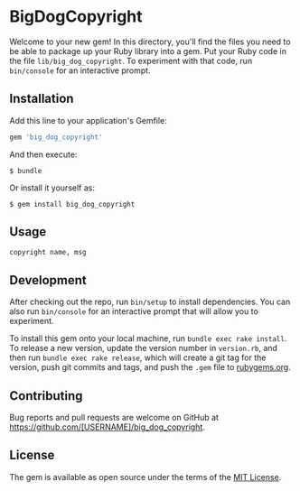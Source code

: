 # BigDogCopyright

Welcome to your new gem! In this directory, you'll find the files you need to be able to package up your Ruby library into a gem. Put your Ruby code in the file `lib/big_dog_copyright`. To experiment with that code, run `bin/console` for an interactive prompt.

## Installation

Add this line to your application's Gemfile:

```ruby
gem 'big_dog_copyright'
```

And then execute:

    $ bundle

Or install it yourself as:

    $ gem install big_dog_copyright

## Usage

```
copyright name, msg
```

## Development

After checking out the repo, run `bin/setup` to install dependencies. You can also run `bin/console` for an interactive prompt that will allow you to experiment.

To install this gem onto your local machine, run `bundle exec rake install`. To release a new version, update the version number in `version.rb`, and then run `bundle exec rake release`, which will create a git tag for the version, push git commits and tags, and push the `.gem` file to [rubygems.org](https://rubygems.org).

## Contributing

Bug reports and pull requests are welcome on GitHub at https://github.com/[USERNAME]/big_dog_copyright.

## License

The gem is available as open source under the terms of the [MIT License](https://opensource.org/licenses/MIT).

